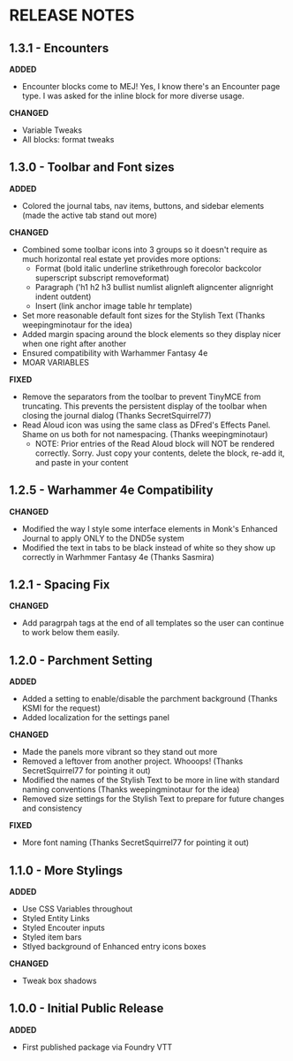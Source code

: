 # RELEASE NOTES

## 1.3.1 - Encounters

**ADDED**

-   Encounter blocks come to MEJ! Yes, I know there's an Encounter page type. I was asked for the inline block for more diverse usage.

**CHANGED**

-   Variable Tweaks
-   All blocks: format tweaks

## 1.3.0 - Toolbar and Font sizes

**ADDED**

-   Colored the journal tabs, nav items, buttons, and sidebar elements (made the active tab stand out more)

**CHANGED**

-   Combined some toolbar icons into 3 groups so it doesn't require as much horizontal real estate yet provides more options:
    -   Format (bold italic underline strikethrough forecolor backcolor superscript subscript removeformat)
    -   Paragraph ('h1 h2 h3 bullist numlist alignleft aligncenter alignright indent outdent)
    -   Insert (link anchor image table hr template)
-   Set more reasonable default font sizes for the Stylish Text (Thanks weepingminotaur for the idea)
-   Added margin spacing around the block elements so they display nicer when one right after another
-   Ensured compatibility with Warhammer Fantasy 4e
-   MOAR VARIABLES

**FIXED**

-   Remove the separators from the toolbar to prevent TinyMCE from truncating. This prevents the persistent display of the toolbar when closing the journal dialog (Thanks SecretSquirrel77)
-   Read Aloud icon was using the same class as DFred's Effects Panel. Shame on us both for not namespacing. (Thanks weepingminotaur)
    -   NOTE: Prior entries of the Read Aloud block will NOT be rendered correctly. Sorry. Just copy your contents, delete the block, re-add it, and paste in your content

## 1.2.5 - Warhammer 4e Compatibility

**CHANGED**

-   Modified the way I style some interface elements in Monk's Enhanced Journal to apply ONLY to the DND5e system
-   Modified the text in tabs to be black instead of white so they show up correctly in Warhmmer Fantasy 4e (Thanks Sasmira)

## 1.2.1 - Spacing Fix

**CHANGED**

-   Add paragrpah tags at the end of all templates so the user can continue to work below them easily.

## 1.2.0 - Parchment Setting

**ADDED**

-   Added a setting to enable/disable the parchment background (Thanks KSMI for the request)
-   Added localization for the settings panel

**CHANGED**

-   Made the panels more vibrant so they stand out more
-   Removed a leftover from another project. Whooops! (Thanks SecretSquirrel77 for pointing it out)
-   Modified the names of the Stylish Text to be more in line with standard naming conventions (Thanks weepingminotaur for the idea)
-   Removed size settings for the Stylish Text to prepare for future changes and consistency

**FIXED**

-   More font naming (Thanks SecretSquirrel77 for pointing it out)

## 1.1.0 - More Stylings

**ADDED**

-   Use CSS Variables throughout
-   Styled Entity Links
-   Styled Encouter inputs
-   Styled item bars
-   Stlyed background of Enhanced entry icons boxes

**CHANGED**

-   Tweak box shadows

## 1.0.0 - Initial Public Release

**ADDED**

-   First published package via Foundry VTT
